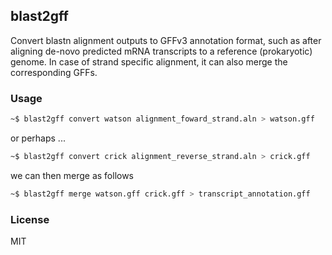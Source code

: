 ## blast2gff

Convert blastn alignment outputs to GFFv3 annotation format, such as after aligning de-novo predicted mRNA transcripts to a reference (prokaryotic) genome.
In case of strand specific alignment, it can also merge the corresponding GFFs.

### Usage
```bash
~$ blast2gff convert watson alignment_foward_strand.aln > watson.gff
```
or perhaps ...
```bash
~$ blast2gff convert crick alignment_reverse_strand.aln > crick.gff
```
we can then merge as follows
```bash
~$ blast2gff merge watson.gff crick.gff > transcript_annotation.gff
```

### License
MIT
